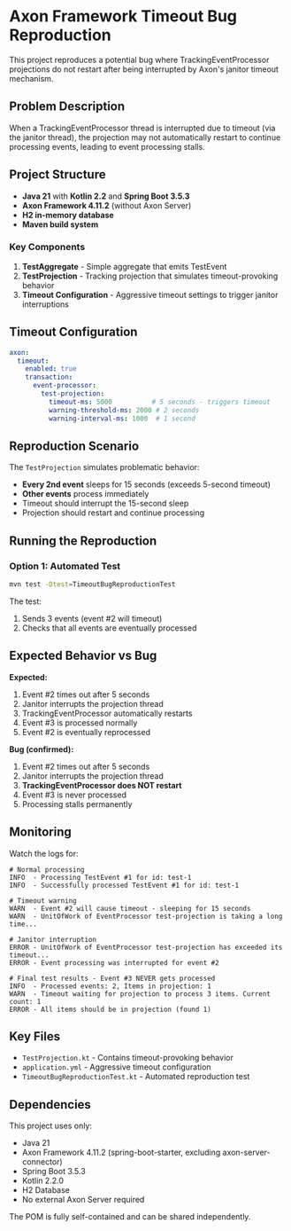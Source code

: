 # Axon Framework Timeout Bug Reproduction

This project reproduces a potential bug where TrackingEventProcessor projections do not restart after being interrupted by Axon's janitor timeout mechanism.

## Problem Description

When a TrackingEventProcessor thread is interrupted due to timeout (via the janitor thread), the projection may not automatically restart to continue processing events, leading to event processing stalls.

## Project Structure

- **Java 21** with **Kotlin 2.2** and **Spring Boot 3.5.3**  
- **Axon Framework 4.11.2** (without Axon Server)
- **H2 in-memory database**
- **Maven build system**

### Key Components

1. **TestAggregate** - Simple aggregate that emits TestEvent
2. **TestProjection** - Tracking projection that simulates timeout-provoking behavior
3. **Timeout Configuration** - Aggressive timeout settings to trigger janitor interruptions

## Timeout Configuration

```yaml
axon:
  timeout:
    enabled: true
    transaction:
      event-processor:
        test-projection:
          timeout-ms: 5000          # 5 seconds - triggers timeout  
          warning-threshold-ms: 2000 # 2 seconds
          warning-interval-ms: 1000  # 1 second
```

## Reproduction Scenario

The `TestProjection` simulates problematic behavior:

- **Every 2nd event** sleeps for 15 seconds (exceeds 5-second timeout)
- **Other events** process immediately 
- Timeout should interrupt the 15-second sleep
- Projection should restart and continue processing

## Running the Reproduction

### Option 1: Automated Test

```bash
mvn test -Dtest=TimeoutBugReproductionTest
```

The test:
1. Sends 3 events (event #2 will timeout)  
2. Checks that all events are eventually processed

## Expected Behavior vs Bug

**Expected:**
1. Event #2 times out after 5 seconds
2. Janitor interrupts the projection thread  
3. TrackingEventProcessor automatically restarts
4. Event #3 is processed normally
5. Event #2 is eventually reprocessed

**Bug (confirmed):**
1. Event #2 times out after 5 seconds
2. Janitor interrupts the projection thread
3. **TrackingEventProcessor does NOT restart**
4. Event #3 is never processed
5. Processing stalls permanently

## Monitoring

Watch the logs for:

```
# Normal processing
INFO  - Processing TestEvent #1 for id: test-1
INFO  - Successfully processed TestEvent #1 for id: test-1

# Timeout warning  
WARN  - Event #2 will cause timeout - sleeping for 15 seconds
WARN  - UnitOfWork of EventProcessor test-projection is taking a long time...

# Janitor interruption
ERROR - UnitOfWork of EventProcessor test-projection has exceeded its timeout...
ERROR - Event processing was interrupted for event #2

# Final test results - Event #3 NEVER gets processed
INFO  - Processed events: 2, Items in projection: 1
WARN  - Timeout waiting for projection to process 3 items. Current count: 1
ERROR - All items should be in projection (found 1)
```

## Key Files

- `TestProjection.kt` - Contains timeout-provoking behavior
- `application.yml` - Aggressive timeout configuration  
- `TimeoutBugReproductionTest.kt` - Automated reproduction test

## Dependencies

This project uses only:
- Java 21
- Axon Framework 4.11.2 (spring-boot-starter, excluding axon-server-connector)
- Spring Boot 3.5.3
- Kotlin 2.2.0  
- H2 Database
- No external Axon Server required

The POM is fully self-contained and can be shared independently.